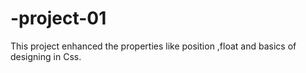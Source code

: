 # -project-01
This project enhanced the properties like position ,float and basics of designing in Css. 
